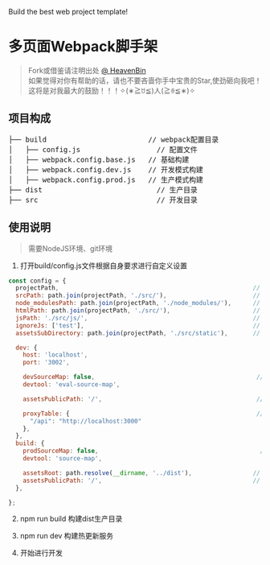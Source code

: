 Build the best web project template!

# 多页面Webpack脚手架


> Fork或借鉴请注明出处 [@ HeavenBin](https://github.com/HeavenBin/WebpackTemplate)  
> 如果觉得对你有帮助的话，请也不要吝啬你手中宝贵的Star,使劲砸向我吧！   
> 这将是对我最大的鼓励！！！✧(∗≧ꇴ≦)人(≧ꈊ≦∗)✧

## 项目构成
<pre>
├── build                        // webpack配置目录
│   ├── config.js     		       // 配置文件
│   ├── webpack.config.base.js   // 基础构建
│   ├── webpack.config.dev.js    // 开发模式构建
│   ├── webpack.config.prod.js   // 生产模式构建
├── dist               		       // 生产目录
├── src                		       // 开发目录
</pre>

## 使用说明
> 需要NodeJS环境、git环境

1. 打开build/config.js文件根据自身要求进行自定义设置
```javascript
const config = {
  projectPath,                                                      // 项目根目录
  srcPath: path.join(projectPath, './src/'),                        // 源文件目录
  node_modulesPath: path.join(projectPath, './node_modules/'),      // node_modules目录
  htmlPath: path.join(projectPath, './src/'),                       // HTML目录
  jsPath: './src/js/',                                              // JS目录
  ignoreJs: ['test'],                                               // 没有入口js文件的html名
  assetsSubDirectory: path.join(projectPath, './src/static'),       // 静态资源目录(不处理的第三方代码)

  dev: {
    host: 'localhost',
    port: '3002',

    devSourceMap: false,                                             // 是否开启SourceMap
    devtool: 'eval-source-map',

    assetsPublicPath: '/',                                           // 相对于服务器根目录的路径，用于加载资源。

    proxyTable: {                                                    // proxy代理
      "/api": "http://localhost:3000"
    },
  },
  build: {
    prodSourceMap: false,                                             // 是否开启SourcMap
    devtool: 'source-map',

    assetsRoot: path.resolve(__dirname, '../dist'),                 // 构建根目录
    assetsPublicPath: '/',                                          // 相对于服务器根目录的路径，用于加载资源。
  },

};
```
2. npm run build 构建dist生产目录

3. npm run dev   构建热更新服务

4. 开始进行开发
